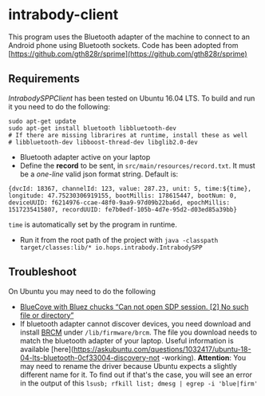 # intrabody-client
This program uses the Bluetooth adapter of the machine to connect to an Android phone using Bluetooth sockets. Code 
has been adopted from [https://github.com/gth828r/sprime](https://github.com/gth828r/sprime)


## Requirements
*IntrabodySPPClient* has been tested on Ubuntu 16.04 LTS. To build and run it you need to do the following:

```
sudo apt-get update
sudo apt-get install bluetooth libbluetooth-dev
# If there are missing librarires at runtime, install these as well 
# libbluetooth-dev libboost-thread-dev libglib2.0-dev
```
- Bluetooth adapter active on your laptop
- Define the **record** to be sent, in `src/main/resources/record.txt`. It must be a *one-line* valid json format 
string. 
Default is:
```
{dvcId: 18367, channelId: 123, value: 287.23, unit: 5, time:${time}, longitude: 47.75230306919155, bootMillis: 178615447, bootNum: 0, deviceUUID: f6214976-ccae-48f0-9aa9-97d09b22ba6d, epochMillis: 1517235415807, recordUUID: fe7b0edf-105b-4d7e-95d2-d03ed85a39bb}
 ``` 
`time` is automatically set by the program in runtime.

- Run it from the root path of the project with `java -classpath target/classes:lib/* io.hops.intrabody.IntrabodySPP`  

## Troubleshoot
On Ubuntu you may need to do the following 
- [BlueCove with Bluez chucks “Can not open SDP session. [2] No such file or directory”](https://stackoverflow.com/questions/30946821/bluecove-with-bluez-chucks-can-not-open-sdp-session-2-no-such-file-or-direct)
- If bluetooth adapter cannot discover devices, you need download and install [BRCM](https://github.com/winterheart/broadcom-bt-firmware/tree/master/brcm) under 
`/lib/firmware/brcm`. The file you download needs to match the bluetooth adapter of your laptop. Useful information 
is available [here](https://askubuntu.com/questions/1032417/ubuntu-18-04-lts-bluetooth-0cf33004-discovery-not
-working). **Attention**: You may need to rename the driver because Ubuntu expects a slightly different name for it. 
To find out if that's the case, you will see an error in the output of this `lsusb; rfkill list; dmesg | egrep -i 'blue|firm'`